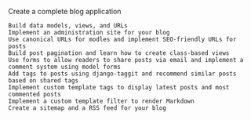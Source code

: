 Create a complete blog application

    Build data models, views, and URLs
    Implement an administration site for your blog
    Use canonical URLs for modles and implement SEO-friendly URLs for posts
    Build post pagination and learn how to create class-based views
    Use forms to allow readers to share posts via email and implement a comment system using model forms
    Add tags to posts using django-taggit and recommend similar posts based on shared tags
    Implement custom template tags to display latest posts and most commented posts
    Implement a custom template filter to render Markdown
    Create a sitemap and a RSS feed for your blog
